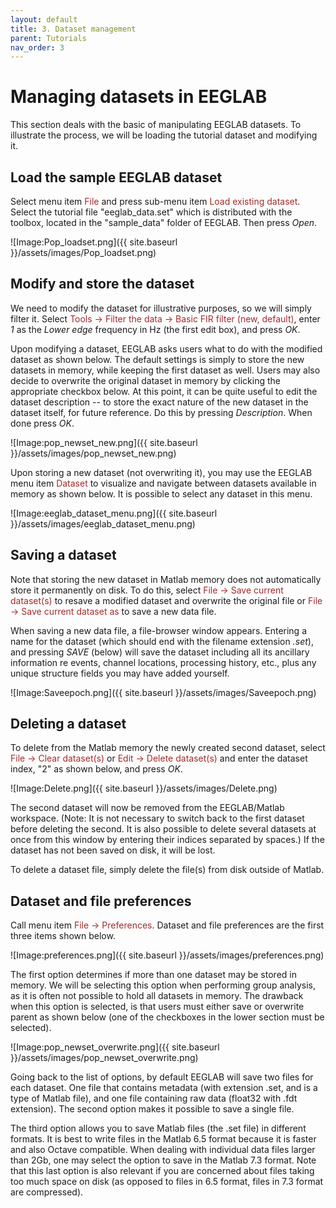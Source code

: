 ```yaml
---
layout: default
title: 3. Dataset management
parent: Tutorials
nav_order: 3
---
```

Managing datasets in EEGLAB
=========================

This section deals with the basic of manipulating EEGLAB datasets. To illustrate the process, we will be loading the tutorial dataset and modifying it.

Load the sample EEGLAB dataset
------

Select menu item <span style="color: brown">File</span> and press sub-menu item
<span style="color: brown">Load existing dataset</span>. Select the tutorial file "eeglab_data.set" which is distributed with
the toolbox, located in the "sample_data" folder of EEGLAB. Then press *Open*.

![Image:Pop_loadset.png]({{ site.baseurl }}/assets/images/Pop_loadset.png)

Modify and store the dataset
------

We need to modify the dataset for illustrative purposes, so we will simply filter it. Select <span style="color: brown">Tools → Filter the data → Basic FIR filter (new, default)</span>, enter *1* as the *Lower edge* frequency in Hz (the first edit box), and press *OK*.

Upon modifying a dataset, EEGLAB asks users what to do with the modified dataset as shown below. The default settings is simply to store the new datasets in memory, while keeping the first dataset as well. Users may also decide to overwrite the original dataset in memory by clicking the appropriate checkbox below. At this point, it can be quite useful to edit the dataset
description -- to store the exact nature of the new dataset in the
dataset itself, for future reference. Do this by pressing
*Description*. When done press *OK*.

![Image:pop_newset_new.png]({{ site.baseurl }}/assets/images/pop_newset_new.png)

Upon storing a new dataset (not overwriting it), you may use the EEGLAB menu item <span style="color: brown">Dataset</span> to visualize and navigate between datasets available in memory as shown below. It is possible to select any dataset in this menu.

![Image:eeglab_dataset_menu.png]({{ site.baseurl }}/assets/images/eeglab_dataset_menu.png)

Saving a dataset
------

Note that storing the new dataset in Matlab memory does not
automatically store it permanently on disk.  To do this, select
<span style="color: brown">File → Save current dataset(s)</span> to resave a modified dataset and overwrite the original file or <span style="color: brown">File → Save current dataset as</span> to save a new data file.

When saving a new data file, a file-browser window appears. Entering a name for the dataset
(which should end with the filename extension *.set*), and pressing
*SAVE* (below) will save the dataset including
all its ancillary information re events, channel locations, processing
history, etc., plus any unique structure fields you may have added
yourself.

![Image:Saveepoch.png]({{ site.baseurl }}/assets/images/Saveepoch.png)

Deleting a dataset
------

To delete from the Matlab memory the newly created second dataset, select
<span style="color: brown">File → Clear dataset(s)</span> or
<span style="color: brown">Edit → Delete dataset(s)</span> and enter the
dataset index, "2" as shown below, and press *OK*.

![Image:Delete.png]({{ site.baseurl }}/assets/images/Delete.png)

The second dataset will now be removed from the EEGLAB/Matlab
workspace. (Note: It is not necessary to switch back to the first
dataset before deleting the second. It is also possible to delete
several datasets at once from this window by entering their indices
separated by spaces.) If the dataset has not been saved on disk, it will be lost.

To delete a dataset file, simply delete the file(s) from disk outside of Matlab.

Dataset and file preferences
------

Call menu item <span style="color: brown">File → Preferences</span>. Dataset and file preferences are the first three items shown below.

![Image:preferences.png]({{ site.baseurl }}/assets/images/preferences.png)

The first option determines if more than one dataset may be stored in memory. We will be selecting this option when performing group analysis, as it is often not possible to hold all datasets in memory. The drawback when this option is selected, is that users must either save or overwrite parent as shown below (one of the checkboxes in the lower section must be selected). 

![Image:pop_newset_overwrite.png]({{ site.baseurl }}/assets/images/pop_newset_overwrite.png)

Going back to the list of options, by default EEGLAB will save two files for each dataset. One file that contains metadata (with extension .set, and is a type of Matlab file), and one file containing raw data (float32 with .fdt extension). The second option makes it possible to save a single file.

The third option allows you to save Matlab files (the .set file) in different formats. It is best to write files in the Matlab 6.5 format because it is faster and also Octave compatible. When dealing with individual data files larger than 2Gb, one may select the option to save in the Matlab 7.3 format. Note that this last option is also relevant if you are concerned about files taking too much space on disk (as opposed to files in 6.5 format, files in 7.3 format are compressed).

